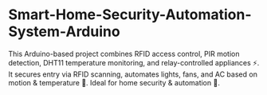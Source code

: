 # Smart-Home-Security-Automation-System-Arduino
This Arduino-based project combines RFID access control, PIR motion detection, DHT11 temperature monitoring, and relay-controlled appliances ⚡. It secures entry via RFID scanning, automates lights, fans, and AC based on motion &amp; temperature 📡. Ideal for home security &amp; automation 🚀. 

